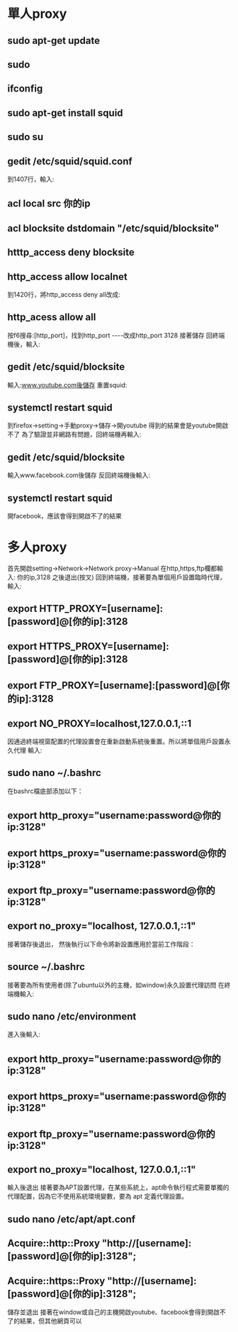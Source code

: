 # 單人proxy
## sudo apt-get update
## sudo  
## ifconfig
## sudo apt-get install squid
## sudo su
## gedit /etc/squid/squid.conf
到1407行，輸入:
## acl local src 你的ip
## acl blocksite dstdomain "/etc/squid/blocksite"
## htttp_access deny blocksite
## http_access allow localnet
到1420行，將http_access deny all改成:
## http_acess allow all
按f6搜尋:[http_port]，找到http_port ----改成http_port 3128
接著儲存
回終端機後，輸入:
## gedit /etc/squid/blocksite
輸入:www.youtube.com後儲存
重置squid:
## systemctl restart squid
到firefox->setting->手動proxy->儲存->開youtube
得到的結果會是youtube開啟不了
為了驗證並非網路有問題，回終端機再輸入:
## gedit /etc/squid/blocksite
輸入www.facebook.com後儲存
反回終端機後輸入:
## systemctl restart squid
開facebook，應該會得到開啟不了的結果

# 多人proxy
首先開啟setting->Network->Network proxy->Manual
在http,https,ftp欄都輸入: 你的ip,3128
之後退出(按叉)
回到終端機，接著要為單個用戶設置臨時代理，輸入:
## export HTTP_PROXY=[username]:[password]@[你的ip]:3128
## export HTTPS_PROXY=[username]:[password]@[你的ip]:3128
## export FTP_PROXY=[username]:[password]@[你的ip]:3128
## export NO_PROXY=localhost,127.0.0.1,::1
因通過終端視窗配置的代理設置會在重新啟動系統後重置。所以將單個用戶設置永久代理
輸入:
## sudo nano ~/.bashrc
在bashrc檔底部添加以下：
## export http_proxy="username:password@你的ip:3128"
## export https_proxy="username:password@你的ip:3128"
## export ftp_proxy="username:password@你的ip:3128"
## export no_proxy="localhost, 127.0.0.1,::1"
接著儲存後退出，
然後執行以下命令將新設置應用於當前工作階段：
## source ~/.bashrc
接著要為所有使用者(除了ubuntu以外的主機，如window)永久設置代理訪問
在終端機輸入:
## sudo nano /etc/environment
進入後輸入:
## export http_proxy="username:password@你的ip:3128"
## export https_proxy="username:password@你的ip:3128"
## export ftp_proxy="username:password@你的ip:3128"
## export no_proxy="localhost, 127.0.0.1,::1"
輸入後退出
接著要為APT設置代理，在某些系統上，apt命令執行程式需要單獨的代理配置，因為它不使用系統環境變數，要為 apt 定義代理設置。
## sudo nano /etc/apt/apt.conf
## Acquire::http::Proxy "http://[username]:[password]@[你的ip]:3128";
## Acquire::https::Proxy "http://[username]:[password]@[你的ip]:3128";
儲存並退出
接著在window或自己的主機開啟youtube、facebook會得到開啟不了的結果，但其他網頁可以
